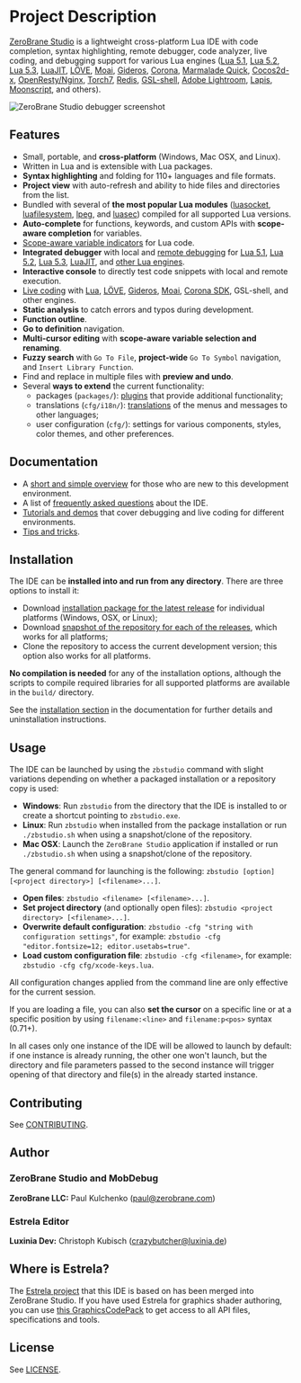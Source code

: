 # Project Description

[ZeroBrane Studio](http://studio.zerobrane.com/) is a lightweight cross-platform Lua IDE with code completion,
syntax highlighting, remote debugger, code analyzer, live coding,
and debugging support for various Lua engines
([Lua 5.1](http://studio.zerobrane.com/doc-lua-debugging),
[Lua 5.2](http://studio.zerobrane.com/doc-lua52-debugging),
[Lua 5.3](http://studio.zerobrane.com/doc-lua53-debugging),
[LuaJIT](http://studio.zerobrane.com/doc-luajit-debugging),
[LÖVE](http://notebook.kulchenko.com/zerobrane/love2d-debugging),
[Moai](http://notebook.kulchenko.com/zerobrane/moai-debugging-with-zerobrane-studio),
[Gideros](http://notebook.kulchenko.com/zerobrane/gideros-debugging-with-zerobrane-studio-ide),
[Corona](http://notebook.kulchenko.com/zerobrane/debugging-and-live-coding-with-corona-sdk-applications-and-zerobrane-studio),
[Marmalade Quick](http://notebook.kulchenko.com/zerobrane/marmalade-quick-debugging-with-zerobrane-studio),
[Cocos2d-x](http://notebook.kulchenko.com/zerobrane/cocos2d-x-simulator-and-on-device-debugging-with-zerobrane-studio),
[OpenResty/Nginx](http://notebook.kulchenko.com/zerobrane/debugging-openresty-nginx-lua-scripts-with-zerobrane-studio),
[Torch7](http://notebook.kulchenko.com/zerobrane/torch-debugging-with-zerobrane-studio),
[Redis](http://notebook.kulchenko.com/zerobrane/redis-lua-debugging-with-zerobrane-studio),
[GSL-shell](http://notebook.kulchenko.com/zerobrane/gsl-shell-debugging-with-zerobrane-studio),
[Adobe Lightroom](http://notebook.kulchenko.com/zerobrane/debugging-lightroom-plugins-zerobrane-studio-ide),
[Lapis](http://notebook.kulchenko.com/zerobrane/lapis-debugging-with-zerobrane-studio),
[Moonscript](http://notebook.kulchenko.com/zerobrane/moonscript-debugging-with-zerobrane-studio),
and others).

![ZeroBrane Studio debugger screenshot](http://studio.zerobrane.com/images/debugging.png)

## Features

* Small, portable, and **cross-platform** (Windows, Mac OSX, and Linux).
* Written in Lua and is extensible with Lua packages.
* **Syntax highlighting** and folding for 110+ languages and file formats.
* **Project view** with auto-refresh and ability to hide files and directories from the list.
* Bundled with several of **the most popular Lua modules**
([luasocket](https://github.com/diegonehab/luasocket),
[luafilesystem](https://github.com/keplerproject/luafilesystem),
[lpeg](http://www.inf.puc-rio.br/~roberto/lpeg/),
and [luasec](https://github.com/brunoos/luasec))
compiled for all supported Lua versions.
* **Auto-complete** for functions, keywords, and custom APIs with **scope-aware completion** for variables.
* [Scope-aware variable indicators](http://notebook.kulchenko.com/zerobrane/scope-aware-variable-indicators-zerobrane-studio) for Lua code.
* **Integrated debugger** with local and [remote debugging](http://studio.zerobrane.com/doc-remote-debugging)
for [Lua 5.1](http://studio.zerobrane.com/doc-lua-debugging),
[Lua 5.2](http://studio.zerobrane.com/doc-lua52-debugging),
[Lua 5.3](http://studio.zerobrane.com/doc-lua53-debugging),
[LuaJIT](http://studio.zerobrane.com/doc-luajit-debugging),
and [other Lua engines](http://studio.zerobrane.com/documentation#debugging).
* **Interactive console** to directly test code snippets with local and remote execution.
* [Live coding](http://studio.zerobrane.com/documentation#live_coding)
with [Lua](http://notebook.kulchenko.com/zerobrane/live-coding-in-lua-bret-victor-style),
[LÖVE](http://notebook.kulchenko.com/zerobrane/live-coding-with-love),
[Gideros](http://notebook.kulchenko.com/zerobrane/gideros-live-coding-with-zerobrane-studio-ide),
[Moai](http://notebook.kulchenko.com/zerobrane/live-coding-with-moai-and-zerobrane-studio),
[Corona SDK](http://notebook.kulchenko.com/zerobrane/debugging-and-live-coding-with-corona-sdk-applications-and-zerobrane-studio),
GSL-shell, and other engines.
* **Static analysis** to catch errors and typos during development.
* **Function outline**.
* **Go to definition** navigation.
* **Multi-cursor editing** with **scope-aware variable selection and renaming**.
* **Fuzzy search** with `Go To File`, **project-wide** `Go To Symbol` navigation, and `Insert Library Function`.
* Find and replace in multiple files with **preview and undo**.
* Several **ways to extend** the current functionality:
  - packages (`packages/`): [plugins](http://studio.zerobrane.com/doc-plugin) that provide additional functionality;
  - translations (`cfg/i18n/`): [translations](http://studio.zerobrane.com/doc-translation) of the menus and messages to other languages;
  - user configuration (`cfg/`): settings for various components, styles, color themes, and other preferences.

## Documentation

* A [short and simple overview](http://studio.zerobrane.com/doc-getting-started) for those who are new to this development environment.
* A list of [frequently asked questions](http://studio.zerobrane.com/doc-faq) about the IDE.
* [Tutorials and demos](http://studio.zerobrane.com/tutorials) that cover debugging and live coding for different environments.
* [Tips and tricks](http://studio.zerobrane.com/doc-tips-and-tricks).

## Installation

The IDE can be **installed into and run from any directory**. There are three options to install it:

* Download [installation package for the latest release](https://studio.zerobrane.com/) for individual platforms (Windows, OSX, or Linux);
* Download [snapshot of the repository for each of the releases](releases), which works for all platforms;
* Clone the repository to access the current development version; this option also works for all platforms.

**No compilation is needed** for any of the installation options, although the scripts to compile required libraries for all supported platforms are available in the `build/` directory.

See the [installation section](https://studio.zerobrane.com/doc-installation) in the documentation for further details and uninstallation instructions.

## Usage

The IDE can be launched by using the `zbstudio` command with slight variations depending on whether a packaged installation or a repository copy is used:

* **Windows**: Run `zbstudio` from the directory that the IDE is installed to or create a shortcut pointing to `zbstudio.exe`.
* **Linux**: Run `zbstudio` when installed from the package installation or run `./zbstudio.sh` when using a snapshot/clone of the repository.
* **Mac OSX**: Launch the `ZeroBrane Studio` application if installed or run `./zbstudio.sh` when using a snapshot/clone of the repository.

The general command for launching is the following: `zbstudio [option] [<project directory>] [<filename>...]`.

* **Open files**: `zbstudio <filename> [<filename>...]`.
* **Set project directory** (and optionally open files): `zbstudio <project directory> [<filename>...]`.
* **Overwrite default configuration**: `zbstudio -cfg "string with configuration settings"`, for example: `zbstudio -cfg "editor.fontsize=12; editor.usetabs=true"`.
* **Load custom configuration file**: `zbstudio -cfg <filename>`, for example: `zbstudio -cfg cfg/xcode-keys.lua`.

All configuration changes applied from the command line are only effective for the current session.

If you are loading a file, you can also **set the cursor** on a specific line or at a specific position by using `filename:<line>` and `filename:p<pos>` syntax (0.71+).

In all cases only one instance of the IDE will be allowed to launch by default:
if one instance is already running, the other one won't launch, but the directory and file parameters
passed to the second instance will trigger opening of that directory and file(s) in the already started instance.

## Contributing

See [CONTRIBUTING](CONTRIBUTING.md).

## Author

### ZeroBrane Studio and MobDebug

  **ZeroBrane LLC:** Paul Kulchenko (paul@zerobrane.com)

### Estrela Editor

  **Luxinia Dev:** Christoph Kubisch (crazybutcher@luxinia.de)

## Where is Estrela?

The [Estrela project](http://www.luxinia.de/index.php/Estrela/) that this IDE is based on has been merged into ZeroBrane Studio.
If you have used Estrela for graphics shader authoring, you can use [this GraphicsCodePack](https://github.com/pixeljetstream/zbstudio-graphicscodepack)
to get access to all API files, specifications and tools.
  
## License

See [LICENSE](LICENSE).
